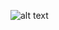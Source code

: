 ![alt text](https://raw.githubusercontent.com/kajiobet88/gibranrakbumingraka-005/main/raw/pangkahrocker-_4_.ico?raw=true)
